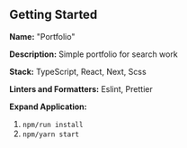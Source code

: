 ## Getting Started

**Name:** "Portfolio"

**Description:** Simple portfolio for search work

**Stack:** TypeScript, React, Next, Scss

**Linters and Formatters:** Eslint, Prettier

**Expand Application:**

1. `npm/run install`
2. `npm/yarn start`
